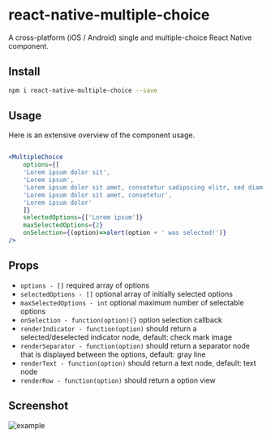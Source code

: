 # react-native-multiple-choice
A cross-platform (iOS / Android) single and multiple-choice React Native component.

## Install

```sh
npm i react-native-multiple-choice --save
```

## Usage

Here is an extensive overview of the component usage.

```jsx

<MultipleChoice
    options={[
    'Lorem ipsum dolor sit',
    'Lorem ipsum',
    'Lorem ipsum dolor sit amet, consetetur sadipscing elitr, sed diam nonumy eirmod tempor invidunt ut labore et dolore magna aliquyam erat, sed diam voluptua.',
    'Lorem ipsum dolor sit amet, consetetur',
    'Lorem ipsum dolor'
    ]}
    selectedOptions={['Lorem ipsum']}
    maxSelectedOptions={2}
    onSelection={(option)=>alert(option + ' was selected!')}
/>
```

## Props

* `options - []` required array of options
* `selectedOptions - []` optional array of initially selected options
* `maxSelectedOptions - int` optional maximum number of selectable options
* `onSelection - function(option){}` option selection callback
* `renderIndicator - function(option)` should return a selected/deselected indicator node, default: check mark image
* `renderSeparator - function(option)` should return a separator node that is displayed between the options, default: gray line
* `renderText - function(option)` should return a text node, default: text node
* `renderRow - function(option)` should return a option view

## Screenshot

![example](./SampleApp/assets/images/screenshot.png)


